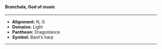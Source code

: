 #### Branchala, God of music
___

- **Alignment:** N, G
- **Domains:** Light
- **Pantheon:** Dragonlance
- **Symbol:** Bard's harp
___
